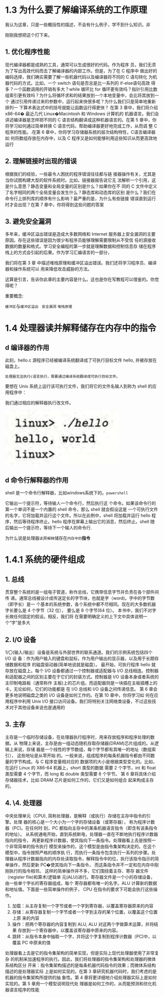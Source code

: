 # 1.3 为什么要了解编译系统的工作原理

我认为这章，只是一些概括性的描述，不会有什么例子，学不到什么知识。非

刚刚我想把这个打下来。



## 1. 优化程序性能

现代编译器都是成熟的工具，通常可以生成很好的代码。作为程序 员，我们无须为了写出高效代码而去了解编译器的内部工作。但是，为了在 C 程序中 做出好的编码选择，我们确实需要了解一些机器代码以及编译器将不同的 C 语句转化 为机器代码的方式。比如，一个 switch 语句是否总是比一系列的 if-else语句高效 得多？一个函数调用的开销有多大？while 循环比 for 循环更有效吗？指针引用比数 组索引更有效吗？为什么将循环求和的结果放到一个本地变量中，会比将其放到一个 通过引用传递过来的参数中，运行起来快很多呢？为什么我们只是简单地重新排列一 下算术表达式中的括号就能让函数运行得更快？ 在第 3 章中，我们将介绍 x86-64� 最近几代 Linux�Macintosh 和 Windows 计算机的 机器语言。我们会讲述编译器是怎样把不同的 C 语言结构翻译成这种机器语言的。在第 5 章中，你将学习如何通过简单转换 C 语言代码，帮助编译器更好地完成工作，从而调 整 C程序的性能。.在第 6 章中，你将学习存储器系统的层次结构特性，C语言编译器如 何将数组存放在内存中，以及 C 程序又是如何能够利用这些知识从而更高效地运行

## 2. 理解链接时出现的错误

根据我们的经验，一些最令人困扰的程序错误往往都与链 接器操作有关，尤其是当你试图构建大型的软件系统时。比如，链接器报告说它无 法解析一个引用，这是什么意思？静态变量和全局变量的区别是什么？如果你在不 同的 C 文件中定义了名字相同的两个全局变量会发生什么？静态库和动态库的区别 是什么？我们在命令行上排列库的顺序有什么影响？最严重的是，为什么有些链接 错误直到运行时才会出现？在第 7 章中，你将得到这些问题的答案

## 3. 避免安全漏洞

多年来，缓冲区溢出错误是造成大多数网络和 Internet 服务器上安全漏洞的主要原因。存在这些错误是因为很少有程序员能够理解需要限制从不受信 任的源接收数据的数量和格式。学习安全编程的第一步就是理解数据和控制信息存 储在程序栈上的方式会引起的后果。作为学习汇编语言的一部分，

我们将在第 3 章 中描述堆栈原理和缓冲区溢出错误。我们还将学习程序员、编译器和操作系统可以 用来降低攻击威胁的方法。

这算是引言，告诉你此章的主要内容是什么。这也是你在写教程可以借鉴的。你觉得呢？

重要概念:

`缓冲区`与`缓冲区溢出 `    `安全漏洞`    `堆栈原理`





# 1.4 处理器读并解释储存在内存中的指令

## d 编译器的作用

此刻，hello.c 源程序已经被编译系统翻译成了可执行目标文件 hello, 并被存放在磁盘上。

```
处理器无法执行c语言执行，需要通过编译系统翻译成可执行目标文件。
```

要想在 Unix 系统上运行该可执行文件，我们将它的文件名输人到称为 shell 的应 用程序中：

我们通过相应的解释器执行改文件。

![image-20221202135743032](1.3%20%E4%B8%BA%E4%BB%80%E4%B9%88%E8%A6%81%E4%BA%86%E8%A7%A3%E7%BC%96%E8%AF%91%E7%B3%BB%E7%BB%9F%E7%9A%84%E5%B7%A5%E4%BD%9C%E5%8E%9F%E7%90%86.assets/image-20221202135743032-16699606640943-16699606690255.png)



## d 命令行解释器的作用

shell 是一个命令行解释器，比如windows系统下的。`powershell`

它输出一个提示符，等待输人一个命令行，然后执行这 个命令。如果该命令行的第一个单词不是一个内置的 shell 命令，那么 shell 就会假设这是 一个可执行文件的名字，它将加载并运行这个文件。所以在此例中，shell 将加载并运行 hello 程序，然后等待程序终止。hello 程序在屏幕上输出它的消息，然后终止。shell 随后输出一个提示符，等待下一个输人的命令行.



为什么说是处理器`读`并`解释`储存在`内存中的`**指令**





# 1.4.1 系统的硬件组成

## 1. 总线

贯穿整个系统的是一组电子管道，称作总线，它携带信息字节并负责在各个部件间传 递。通常总线被设计成传送定长的字节块，也就是字（word)。字中的字节数（即字长）是一 个基本的系统参数，各个系统中都不尽相同。现在的大多数机器字长要么是 4 个字节（32 位）， 要么是 8 个字节(64 位）。 本书中，我们不对字长做任何固定的假设。相反，我们将 在需要明确定义的上下文中具体说明一个“字”是多大

## 2. I/O 设备

1/〇(输入/输出）设备是系统与外部世界的联系通道。我们的示例系统包括四个 I/O 设 备：作为用户输入的键盘和鼠标，作为用户输出的显示器，以及用于长期存储数据和程序 的磁盘驱动器(简单地说就是磁盘）。 最开始，可执行程序 hello 就存放在磁盘上。每个 I/O 设备都通过一个控制器或适配器与 I/O 总线相连。控制器和适配器之间的区别主要在于它们的封装方式。控制器是 I/O 设备本身或者系统的主印制电路板（通常称作 主板)上的芯片组。而适配器则是一块插在主板插槽上的卡。无论如何，它们的功能都是 在 I/O 总线和 I/O 设备之间传递信息。 第 6 章会更多地说明磁盘之类的 I/O 设备是如何工作的。在第 10 章中，你将学习如 何在应用程序中利用 Unix I/O 接口访问设备。我们将特别关注网络类设备，不过这些技 术对于其他设备来说也是通用的



## 3. 主存

主存是一个临时存储设备，在处理器执行程序时，用来存放程序和程序处理的数据。从 物理上来说，主存是由一组动态随机存取存储器(DRAM)芯片组成的。从逻辑上来说，存储 器是一个线性的字节数组，每个字节都有其唯一的地址（数组索引）， 这些地址是从零开始 的。一般来说，组成程序的每条机器指令都由不同数量的字节构成。与 C 程序变量相对应的 数据项的大小是根据类型变化的。比如，在运行 Linux 的 X86-64 机器上，short 类型的数据 需要 2 个字节，int 和 float 类型需要 4 个字节，而 long 和 double 类型需要 8 个宇节。 第 6 章将具体介绍存储器技术，比如 DRAM 芯片是如何工作的，它们又是如何组合 起来构成主存的。



## 4. \4. 处理器

中央处理单元（CPU), 简称处理器，是解释（或执行）存储在主存中指令的引擎。处理 器的核心是一个大小为一个字的存储设备（或寄存器）， 称为程序计数器（PC)。在任何时 刻，PC 都指向主存中的某条机器语言指令（即含有该条指令的地址）。 从系统通电开始，直到系统断电，处理器一直在不断地执行程序计数器指向的指令， 再更新程序计数器，使其指向下一条指令。处理器看上去是按照一个非常简单的指令执行 模型来操作的，这个模型是由指令集架构决定的。在这个模型中，指令按照严格的顺序执 行，而执行一条指令包含执行一系列的步骤。处理器从程序计数器指向的内存处读取指令，解释指令中的位，执行该指令指示的简单操作，然后更新 PC�使其指向下一条指令， 而这条指令并不一定和在内存中刚刚执行的指令相邻。 这样的简单操作并不多，它们围绕着主存、寄存 器文件（register file)和算术/逻辑单 元(ALU)进行。寄存器文件是一个小的存储设备，由一些单个字长的寄存器组成，每个 寄存器都有唯一的名字。ALU 计算新的数据和地址值。下面是一些简单操作的例子， CPU 在指令的要求下可能会执行这些操作。

1. 加载：从主存复制一个字节或者一个字到寄存器，以覆盖寄存器原来的内容
2. 存储：从寄存器复制一个字节或者一个字到主存的某个位置，以覆盖这个位置上原 来的内容
3. 操作：把两个寄存器的内容复制到 ALU, ALU 对这两个字做算术运算，并将结果 存放到一个寄存器中，以覆盖该寄存器中原来的内容。
4. 跳转：从指令本身中抽取一个字，并将这个字复制到程序计数器（PC)中，以覆盖 PC 中原来的值

处理器看上去是它的指令集架构的简单实现，但是实际上现代处理器使用了非常复杂 的机制来加速程序的执行。因此，我们将处理器的指令集架构和处理器的微体系结构区分 开来：指令集架构描述的是每条机器代码指令的效果；而微体系结构描述的是处理器实际 上是如何实现的。在第 3 章研究机器代码时，我们考虑的是机器的指令集架构所提供的抽 象性。第 4 章将更详细地介绍处理器实际上是如何实现的。第 5 章用一个模型说明现代处 理器是如何工作的，从而能预测和优化机器语言程序的性能

